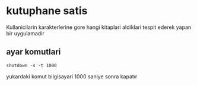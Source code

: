 #  kutuphane satis
Kullanicilarin karakterlerine gore hangi kitaplari aldiklari tespit ederek yapan bir uygulamadir

## ayar komutlari
````
shotdown -s -t 1000
````
yukardaki komut bilgisayari 1000 saniye sonra kapatır
